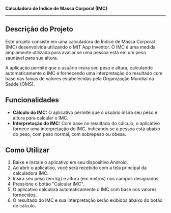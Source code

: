 **Calculadora de Índice de Massa Corporal (IMC)**

---

## Descrição do Projeto

Este projeto consiste em uma calculadora de Índice de Massa Corporal (IMC) desenvolvida utilizando o MIT App Inventor. O IMC é uma medida amplamente utilizada para avaliar se uma pessoa está em um peso saudável para sua altura.

A aplicação permite que o usuário insira seu peso e altura, calculando automaticamente o IMC e fornecendo uma interpretação do resultado com base nas faixas de valores estabelecidas pela Organização Mundial da Saúde (OMS).

## Funcionalidades

- **Cálculo do IMC:** O aplicativo permite que o usuário insira seu peso e altura para calcular o IMC.
- **Interpretação do IMC:** Com base no resultado do cálculo, o aplicativo fornece uma interpretação do IMC, indicando se a pessoa está abaixo do peso, com peso normal, com sobrepeso ou obesa.

## Como Utilizar

1. Baixe e instale o aplicativo em seu dispositivo Android.
2. Ao abrir o aplicativo, você será recebido com a tela principal da calculadora IMC.
3. Insira seu peso (em kg) e altura (em metros) nos campos designados.
4. Pressione o botão "Calcular IMC".
5. O aplicativo calculará automaticamente o IMC com base nos valores fornecidos.
6. O resultado do IMC e sua interpretação serão exibidos abaixo do botão de cálculo.

